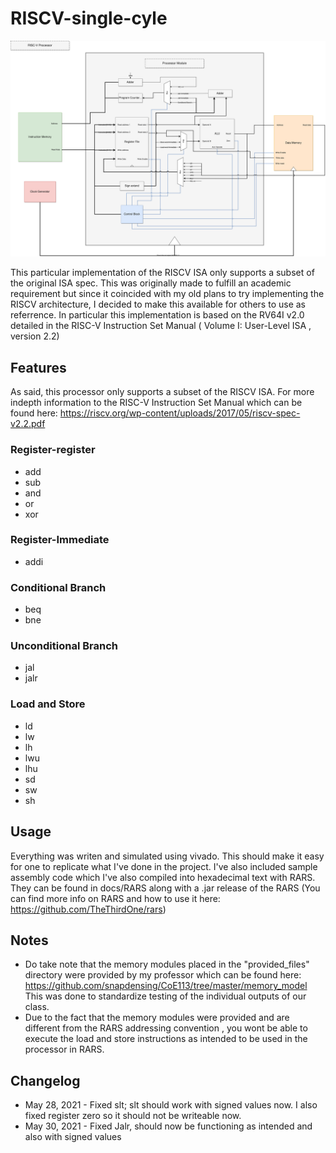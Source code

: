 # RISCV-single-cyle
![Processor Diagram](/docs/images/RISC-V_Processor.svg)

This particular implementation of the RISCV ISA only supports a subset of the original ISA spec. This was originally 
made to fulfill an academic requirement but since it coincided with my old plans to try implementing the RISCV architecture, 
I decided to make this available for others to use as referrence. In particular this implementation is based on the RV64I v2.0 detailed in
the RISC-V Instruction Set Manual ( Volume I: User-Level ISA , version 2.2)

## Features
As said, this processor only supports a subset of the RISCV ISA. For more indepth information to the RISC-V Instruction Set Manual which can be found here:
https://riscv.org/wp-content/uploads/2017/05/riscv-spec-v2.2.pdf
### Register-register
* add
* sub
* and
* or
* xor
### Register-Immediate
* addi
### Conditional Branch
* beq
* bne
### Unconditional Branch
* jal
* jalr
### Load and Store
* ld
* lw
* lh
* lwu
* lhu
* sd
* sw
* sh

## Usage
Everything was writen and simulated using vivado. This should make it easy for one to replicate what I've done in the project. 
I've also included sample assembly code which I've also compiled into hexadecimal text with RARS. They can be found in docs/RARS along with
a .jar release of the RARS (You can find more info on RARS and how to use it here: https://github.com/TheThirdOne/rars)
  
## Notes
* Do take note that the memory modules placed in the "provided_files" directory were provided by my professor which can be found here:
https://github.com/snapdensing/CoE113/tree/master/memory_model 
This was done to standardize testing of the individual outputs of our class.
* Due to the fact that the memory modules were provided and are different from the RARS addressing convention
, you wont be able to execute the load and store instructions as intended to be used in the processor in RARS.

## Changelog
* May 28, 2021 - Fixed slt; slt should work with signed values now. I also fixed register zero so it should not be writeable now.
* May 30, 2021 - Fixed Jalr, should now be functioning as intended and also with signed values
